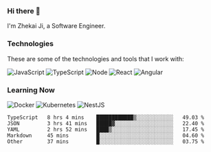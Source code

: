 ### Hi there 👋
I'm Zhekai Ji, a Software Engineer.

### Technologies
These are some of the technologies and tools that I work with:

![JavaScript](https://img.shields.io/badge/JavaScript-323330.svg?logo=javascript&logoColor=F7DF1E) 
![TypeScript](https://img.shields.io/badge/TypeScript-007ACC.svg?logo=typescript&logoColor=white) 
![Node](https://img.shields.io/badge/Node.js-43853D.svg?logo=node.js&logoColor=white)
![React](https://img.shields.io/badge/React-20232a.svg?logo=react&logoColor=61DAFB) 
![Angular](https://img.shields.io/badge/Angular-E23237.svg?logo=angularjs&logoColor=white)

### Learning Now
![Docker](https://img.shields.io/badge/Docker-2496ED?logo=docker&logoColor=white)
![Kubernetes](https://img.shields.io/badge/Kubernetes-326CE5.svg?logo=Kubernetes&logoColor=white)
![NestJS](https://img.shields.io/badge/NestJS-E0234E?logo=nestjs&logoColor=white)

<!--START_SECTION:waka-->

```text
TypeScript   8 hrs 4 mins    ████████████▒░░░░░░░░░░░░   49.03 %
JSON         3 hrs 41 mins   █████▓░░░░░░░░░░░░░░░░░░░   22.40 %
YAML         2 hrs 52 mins   ████▒░░░░░░░░░░░░░░░░░░░░   17.45 %
Markdown     45 mins         █░░░░░░░░░░░░░░░░░░░░░░░░   04.60 %
Other        37 mins         █░░░░░░░░░░░░░░░░░░░░░░░░   03.75 %
```

<!--END_SECTION:waka-->
